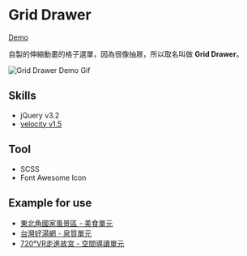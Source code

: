 # Grid Drawer

[Demo](https://waveciou.github.io/grid-drawer/)

自製的伸縮動畫的格子選單，因為很像抽屜，所以取名叫做 **Grid Drawer**。

![Grid Drawer Demo Gif](https://waveciou.github.io/grid-drawer/images/demo.gif "Grid Drawer")

## Skills
- jQuery v3.2
- [velocity v1.5](https://github.com/julianshapiro/velocity)

## Tool
- SCSS
- Font Awesome Icon

## Example for use
- [東北角國家風景區 - 美食單元](https://www.necoast-nsa.gov.tw/Food-Intro.aspx?a=126&l=1)
- [台灣好湯網 - 泉質單元](https://taiwanhotspring.net/Quality-Intro.aspx?a=51&l=1)
- [720°VR走進故宮 - 空間導讀單元](https://tech2.npm.edu.tw/720vr/chProject.html)